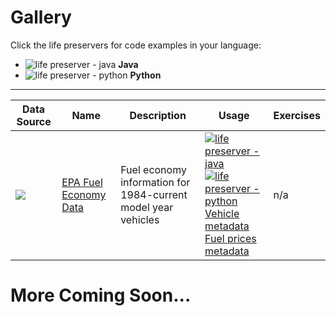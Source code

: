 # Gallery

Click the life preservers  for code examples in your language:

* ![life preserver - java](https://openclipart.org/image/40px/svg_to_png/280409/lifesaver-colour.png) **Java**
* ![life preserver - python](https://openclipart.org/image/40px/svg_to_png/3332/barretr-Lifesaver.png) **Python**

----

Data Source  | **Name** | **Description** |  **Usage** | **Exercises**
------------ | -------- | ---------- | ------------ | --------
![](https://openclipart.org/image/72px/svg_to_png/190178/SimpleBrightGreenCarTopView.png) | [EPA Fuel Economy Data](http://www.fueleconomy.gov/feg/ws/) |  Fuel economy information for 1984-current model year vehicles | [![life preserver - java](https://openclipart.org/image/40px/svg_to_png/280409/lifesaver-colour.png)](gallery/fueleconomy-java.md) [![life preserver - python](https://openclipart.org/image/40px/svg_to_png/3332/barretr-Lifesaver.png)](gallery/fueleconomy-python.md) <br> [Vehicle metadata](http://www.fueleconomy.gov/feg/ws/index.shtml#vehicle) <br> [Fuel prices metadata](http://www.fueleconomy.gov/feg/ws/index.shtml#fuelprices) | n/a


# More Coming Soon...
